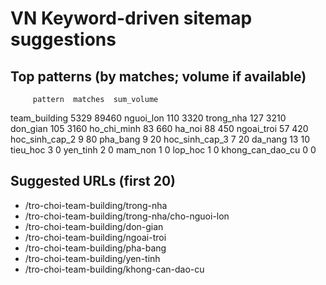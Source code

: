 # VN Keyword-driven sitemap suggestions

## Top patterns (by matches; volume if available)

         pattern  matches  sum_volume
   team_building     5329       89460
       nguoi_lon      110        3320
       trong_nha      127        3210
        don_gian      105        3160
     ho_chi_minh       83         660
          ha_noi       88         450
      ngoai_troi       57         420
  hoc_sinh_cap_2        9          80
        pha_bang        9          20
  hoc_sinh_cap_3        7          20
         da_nang       13          10
        tieu_hoc        3           0
        yen_tinh        2           0
         mam_non        1           0
         lop_hoc        1           0
khong_can_dao_cu        0           0

## Suggested URLs (first 20)

- /tro-choi-team-building/trong-nha
- /tro-choi-team-building/trong-nha/cho-nguoi-lon
- /tro-choi-team-building/don-gian
- /tro-choi-team-building/ngoai-troi
- /tro-choi-team-building/pha-bang
- /tro-choi-team-building/yen-tinh
- /tro-choi-team-building/khong-can-dao-cu